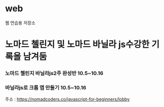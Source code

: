 # web
웹 연습용 저장소

<h1>노마드 첼린지 및 노마드 바닐라 js수강한 기록을 남겨둠</h1>

<h3>노마드 첼린지 바닐라js2주 완성반 10.5~10.16</h3>

<h3>바닐라js로 크롬 앱 만들기 10.5~10.16</h3>

주소 : https://nomadcoders.co/javascript-for-beginners/lobby
